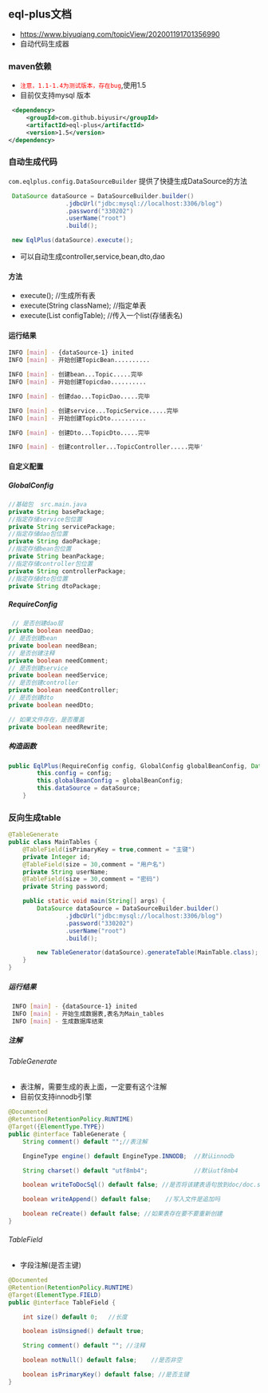 ## eql-plus文档
* https://www.biyuqiang.com/topicView/202001191701356990
* 自动代码生成器

### maven依赖
* <font color=red>`注意，1.1-1.4为测试版本，存在bug`</font>,使用1.5
* 目前仅支持mysql
版本
```xml
 <dependency>
     <groupId>com.github.biyusir</groupId>
     <artifactId>eql-plus</artifactId>
     <version>1.5</version>
</dependency>
```

### 自动生成代码
`com.eqlplus.config.DataSourceBuilder` 提供了快捷生成DataSource的方法
```java
 DataSource dataSource = DataSourceBuilder.builder()
                .jdbcUrl("jdbc:mysql://localhost:3306/blog")
                .password("330202")
                .userName("root")
                .build();

 new EqlPlus(dataSource).execute();
```
* 可以自动生成controller,service,bean,dto,dao

#### 方法

* execute();	                     //生成所有表
* execute(String className);         //指定单表
* execute(List<String> configTable); //传入一个list(存储表名)

#### 运行结果
```sh
INFO [main] - {dataSource-1} inited
INFO [main] - 开始创建TopicBean..........

INFO [main] - 创建bean...Topic.....完毕
INFO [main] - 开始创建Topicdao..........

INFO [main] - 创建dao...TopicDao.....完毕

INFO [main] - 创建service...TopicService.....完毕
INFO [main] - 开始创建TopicDto..........

INFO [main] - 创建Dto...TopicDto.....完毕

INFO [main] - 创建controller...TopicController.....完毕'
```
#### 自定义配置
##### GlobalConfig
```java
//基础包  src.main.java
private String basePackage;
//指定存储service包位置
private String servicePackage;
//指定存储dao包位置
private String daoPackage;
//指定存储bean包位置
private String beanPackage;
//指定存储controller包位置
private String controllerPackage;
//指定存储dto包位置
private String dtoPackage;
```
##### RequireConfig
```java
 // 是否创建dao层
private boolean needDao;
// 是否创建bean
private boolean needBean;
// 是否创建注释
private boolean needComment;
// 是否创建service
private boolean needService;
// 是否创建controller
private boolean needController;
// 是否创建dto
private boolean needDto;

// 如果文件存在，是否覆盖
private boolean needRewrite;
```
##### 构造函数
```java
public EqlPlus(RequireConfig config, GlobalConfig globalBeanConfig, DataSource dataSource) {
        this.config = config;
        this.globalBeanConfig = globalBeanConfig;
        this.dataSource = dataSource;
    }
```
### 反向生成table
```java
@TableGenerate
public class MainTables {
    @TableField(isPrimaryKey = true,comment = "主键")
    private Integer id;
    @TableField(size = 30,comment = "用户名")
    private String userName;
    @TableField(size = 30,comment = "密码")
    private String password;

    public static void main(String[] args) {
        DataSource dataSource = DataSourceBuilder.builder()
                .jdbcUrl("jdbc:mysql://localhost:3306/blog")
                .password("330202")
                .userName("root")
                .build();

        new TableGenerator(dataSource).generateTable(MainTable.class);
    }
}
```

##### 运行结果
```sh
 INFO [main] - {dataSource-1} inited
 INFO [main] - 开始生成数据表,表名为Main_tables
 INFO [main] - 生成数据库结束
```
##### 注解
###### TableGenerate
* 表注解，需要生成的表上面，一定要有这个注解
* 目前仅支持innodb引擎
```java
@Documented
@Retention(RetentionPolicy.RUNTIME)
@Target({ElementType.TYPE})
public @interface TableGenerate {
    String comment() default "";//表注解

    EngineType engine() default EngineType.INNODB;  //默认innodb

    String charset() default "utf8mb4";             //默认utf8mb4

    boolean writeToDocSql() default false; //是否将该建表语句放到doc/doc.sql中

    boolean writeAppend() default false;    //写入文件是追加吗

    boolean reCreate() default false; //如果表存在要不要重新创建
}
```
###### TableField
* 字段注解(是否主键)
```java
@Documented
@Retention(RetentionPolicy.RUNTIME)
@Target(ElementType.FIELD)
public @interface TableField {

    int size() default 0;   //长度

    boolean isUnsigned() default true;

    String comment() default ""; //注释

    boolean notNull() default false;    //是否非空

    boolean isPrimaryKey() default false; //是否主键
}
```
